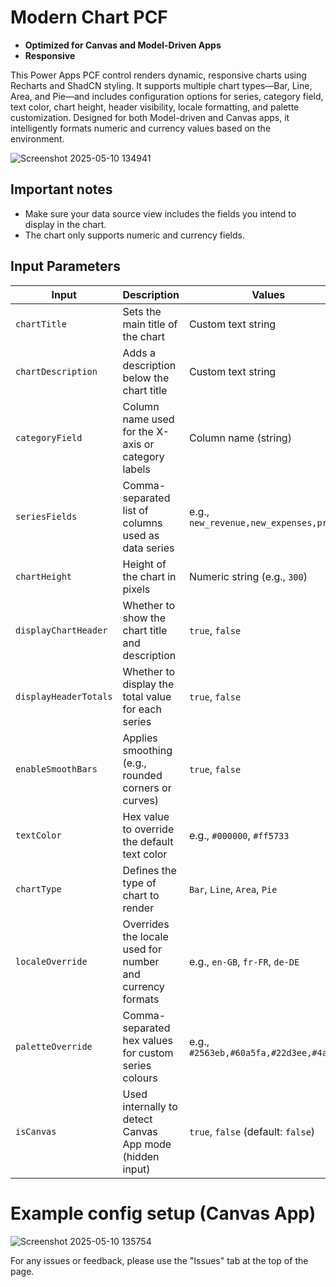 # Modern Chart PCF

- **Optimized for Canvas and Model-Driven Apps**
- **Responsive**

This Power Apps PCF control renders dynamic, responsive charts using Recharts and ShadCN styling. It supports multiple chart types—Bar, Line, Area, and Pie—and includes configuration options for series, category field, text color, chart height, header visibility, locale formatting, and palette customization. Designed for both Model-driven and Canvas apps, it intelligently formats numeric and currency values based on the environment.

![Screenshot 2025-05-10 134941](https://github.com/user-attachments/assets/4f2c868c-a50b-456a-93f2-6f483d3feaa6)

## Important notes

- Make sure your data source view includes the fields you intend to display in the chart.
- The chart only supports numeric and currency fields.

## Input Parameters

| Input               | Description                                               | Values                                              |
|---------------------|-----------------------------------------------------------|-----------------------------------------------------|
| `chartTitle`        | Sets the main title of the chart                          | Custom text string                                  |
| `chartDescription`  | Adds a description below the chart title                  | Custom text string                                  |
| `categoryField`     | Column name used for the X-axis or category labels        | Column name (string)                                |
| `seriesFields`      | Comma-separated list of columns used as data series       | e.g., `new_revenue,new_expenses,profit`                     |
| `chartHeight`       | Height of the chart in pixels                             | Numeric string (e.g., `300`)                        |
| `displayChartHeader`| Whether to show the chart title and description           | `true`, `false`                                     |
| `displayHeaderTotals`| Whether to display the total value for each series       | `true`, `false`                                     |
| `enableSmoothBars`  | Applies smoothing (e.g., rounded corners or curves)       | `true`, `false`                                     |
| `textColor`         | Hex value to override the default text color              | e.g., `#000000`, `#ff5733`                          |
| `chartType`         | Defines the type of chart to render                       | `Bar`, `Line`, `Area`, `Pie`                        |
| `localeOverride`    | Overrides the locale used for number and currency formats | e.g., `en-GB`, `fr-FR`, `de-DE`                     |
| `paletteOverride`   | Comma-separated hex values for custom series colours      | e.g., `#2563eb,#60a5fa,#22d3ee,#4ade80`             |
| `isCanvas`          | Used internally to detect Canvas App mode (hidden input)  | `true`, `false` (default: `false`)                  |

# Example config setup (Canvas App)

![Screenshot 2025-05-10 135754](https://github.com/user-attachments/assets/d2382adf-39b4-4381-b84d-2d0519eb4030)



For any issues or feedback, please use the "Issues" tab at the top of the page.
